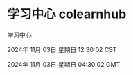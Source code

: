 # 学习中心 colearnhub
[学习中心](http://219.139.197.74:56308/colearnhub/)

2024年 11月 03日 星期日 12:30:02 CST

2024年 11月 03日 星期日 04:30:02 GMT
